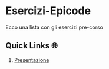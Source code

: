 # Esercizi-Epicode
Ecco una lista con gli esercizi pre-corso

## Quick Links 🌐

01. [Presentazione](https://github.com/Infamousmick/Esercizi-Epicode/index.html)
